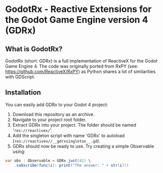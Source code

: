 # GodotRx - Reactive Extensions for the Godot Game Engine version 4 (GDRx)

## What is GodotRx?
GodotRx (short: GDRx) is a full implementation of ReactiveX for the Godot Game Engine 4. The code was originally ported from RxPY (see: https://github.com/ReactiveX/RxPY) as Python shares a lot of similarities with GDScript.

## Installation
You can easily add GDRx to your Godot 4 project:

1. Download this repository as an archive.
2. Navigate to your project root folder.
3. Extract GDRx into your project. The folder should be named '``res://reactivex/``'.
4. Add the singleton script with name 'GDRx' to autoload (``res://reactivex//__gdrxsingleton__.gd``).
5. GDRx should now be ready to use. Try creating a simple Observable using:

```csharp
var obs : Observable = GDRx.just(42) \
    .subscribe(func(i): print("The answer: " + str(i)))
```
